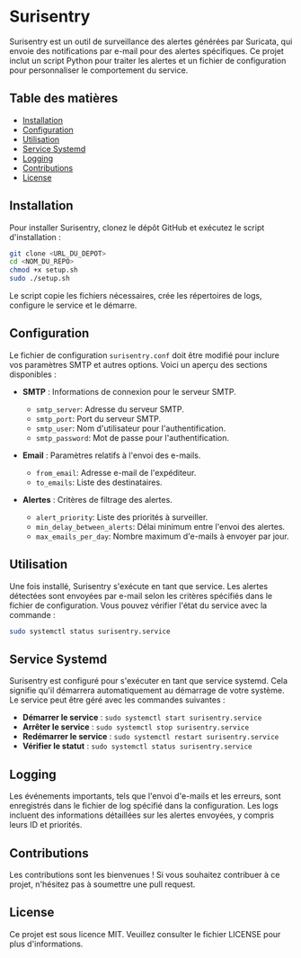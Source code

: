# Surisentry

Surisentry est un outil de surveillance des alertes générées par Suricata, qui envoie des notifications par e-mail pour des alertes spécifiques. Ce projet inclut un script Python pour traiter les alertes et un fichier de configuration pour personnaliser le comportement du service.

## Table des matières

- [Installation](#installation)
- [Configuration](#configuration)
- [Utilisation](#utilisation)
- [Service Systemd](#service-systemd)
- [Logging](#logging)
- [Contributions](#contributions)
- [License](#license)

## Installation

Pour installer Surisentry, clonez le dépôt GitHub et exécutez le script d'installation :

```bash
git clone <URL_DU_DEPOT>
cd <NOM_DU_REPO>
chmod +x setup.sh
sudo ./setup.sh
```

Le script copie les fichiers nécessaires, crée les répertoires de logs, configure le service et le démarre.

## Configuration

Le fichier de configuration `surisentry.conf` doit être modifié pour inclure vos paramètres SMTP et autres options. Voici un aperçu des sections disponibles :

- **SMTP** : Informations de connexion pour le serveur SMTP.
  - `smtp_server`: Adresse du serveur SMTP.
  - `smtp_port`: Port du serveur SMTP.
  - `smtp_user`: Nom d'utilisateur pour l'authentification.
  - `smtp_password`: Mot de passe pour l'authentification.
  
- **Email** : Paramètres relatifs à l'envoi des e-mails.
  - `from_email`: Adresse e-mail de l'expéditeur.
  - `to_emails`: Liste des destinataires.

- **Alertes** : Critères de filtrage des alertes.
  - `alert_priority`: Liste des priorités à surveiller.
  - `min_delay_between_alerts`: Délai minimum entre l'envoi des alertes.
  - `max_emails_per_day`: Nombre maximum d'e-mails à envoyer par jour.

## Utilisation

Une fois installé, Surisentry s'exécute en tant que service. Les alertes détectées sont envoyées par e-mail selon les critères spécifiés dans le fichier de configuration. Vous pouvez vérifier l'état du service avec la commande :

```bash
sudo systemctl status surisentry.service
```

## Service Systemd

Surisentry est configuré pour s'exécuter en tant que service systemd. Cela signifie qu'il démarrera automatiquement au démarrage de votre système. Le service peut être géré avec les commandes suivantes :

- **Démarrer le service** : `sudo systemctl start surisentry.service`
- **Arrêter le service** : `sudo systemctl stop surisentry.service`
- **Redémarrer le service** : `sudo systemctl restart surisentry.service`
- **Vérifier le statut** : `sudo systemctl status surisentry.service`

## Logging

Les événements importants, tels que l'envoi d'e-mails et les erreurs, sont enregistrés dans le fichier de log spécifié dans la configuration. Les logs incluent des informations détaillées sur les alertes envoyées, y compris leurs ID et priorités.

## Contributions

Les contributions sont les bienvenues ! Si vous souhaitez contribuer à ce projet, n'hésitez pas à soumettre une pull request.

## License

Ce projet est sous licence MIT. Veuillez consulter le fichier LICENSE pour plus d'informations.
